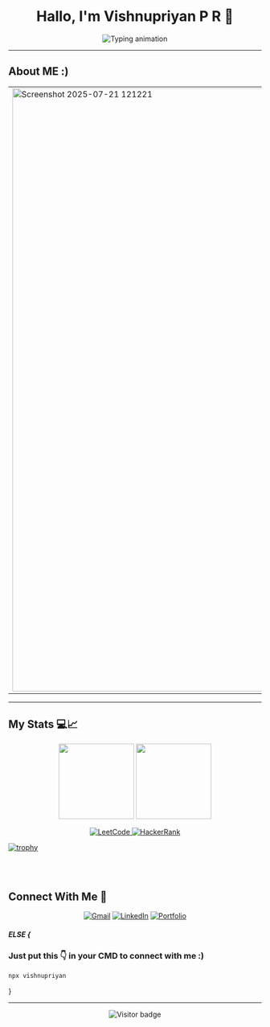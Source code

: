 <!-- ████████████████████████████████████████████████████████████ -->
<!-- 🤖 WELCOME TO MY GITHUB PROFILE README    -->
<!-- ████████████████████████████████████████████████████████████ -->

<!-- My GitHub Profile README -->

<h1 align="center">Hallo, I'm Vishnupriyan P R 👋</h1>

<p align="center">
  <img src="https://readme-typing-svg.demolab.com?font=JetBrains+Mono&size=22&pause=1000&color=36BCF7&center=true&vCenter=true&width=850&lines=AI+Engineer+%7C+Tech+Builder+%7C+Gamer+%7C+Car+Nerd;Code%2C+cars%2C+and+caffeine+kept+me+going.+I+just+never+slowed+down;Building+Bold+Projects+With+Purpose.;Turning+AI+Concepts+Into+Impact.;Fueled+by+Curiosity+%2B+Code+%2B+Clean+Designs" alt="Typing animation" />
</p>


---

<p></p>


##  About ME :) 
<table>
  <tr>
    <td>
     <img width= "900" height = "1200" alt="Screenshot 2025-07-21 121221" src="https://github.com/user-attachments/assets/180e23f4-2794-4de5-bfb7-16e3f1b6bc80" />
    </td>
    <td>

```env
const vishnu = {
  pronouns: "He | Him",
  grind: ["AI", "Full‑Stack", "Machine Learning"],
  languages: ["Python", "C", "C++"],
  passions: ["Training AI Models", "Learning new Tech"....],
  stack: {
    AI_ML: {
      frameworks: ["TensorFlow", "PyTorch"],
      tools: ["HuggingFace", "OpenCV"]
    },
    backend: ["Flask", "FastAPI"],
    frontend: ["Node.js", "Flutter", "Kotlin","Html/CSS"],
    data_viz: ["pandas", "Plotly", "Streamlit"],
    devops: ["Docker", "CI/CD", "GCP", "AWS", "Gradio", "Vercel"]
  },
  buildPhilosophy: [
    "From mockups to models — one continuum",
    "Every idea starts with friction",
    "What's the value with bags of money, when your Heart is empty ?"
  ],
  ride: "Dreaming AWD EV swap + ML traction control",
  motto: "Code code, cars & caffeine—never slowing down"
};
```
```yaml
    npx vishnupriyan
```
  </tr>
</table>


  




---



## My Stats 💻📈

<p align="center">
  <img src="https://github-readme-stats.vercel.app/api?username=vishnupriyanpr&show_icons=true&theme=blueberry&count_private=true" height="150" />
  <img src="https://streak-stats.demolab.com?user=vishnupriyanpr&theme=blueberry&hide_border=true" height="150" />


</p>

<p align="center">
  <a href="https://leetcode.com/u/jTixpIbM2z/">
    <img src="https://img.shields.io/badge/LeetCode-FFA116?style=for-the-badge&logo=leetcode&logoColor=white" alt="LeetCode" />
  </a>
  <a href="https://www.hackerrank.com/vishnupriyan_pr2">
    <img src="https://img.shields.io/badge/HackerRank-2EC866?style=for-the-badge&logo=HackerRank&logoColor=white" alt="HackerRank" />
  </a>
</p>
<p align="center">

[![trophy](https://github-profile-trophy.vercel.app/?username=vishnupriyanpr&theme=onedark&column=9&margin-w=15&margin-h=15&no-bg=true)](https://github.com/ryo-ma/github-profile-trophy)
</p>








<br></br>



##  Connect With Me 🤝

<p align="center">
  <a href="mailto:priyanv@gmail.com"><img src="https://img.shields.io/badge/Gmail-EA4335.svg?style=for-the-badge&logo=Gmail&logoColor=white" alt="Gmail" /></a>
  <a href="https://www.linkedin.com/in/vishnupriyan-p-r"><img src="https://img.shields.io/badge/LinkedIn-0077B5?style=for-the-badge&logo=linkedin&logoColor=white" alt="LinkedIn" /></a>
  <a href="https://vishnupriyan.dev"><img src="https://img.shields.io/badge/Portfolio-Coming_Soon-black?style=for-the-badge&logo=vercel" alt="Portfolio" /></a>

  

</p>




##### ELSE {
### Just put this 👇 in your CMD to connect with me :)
```bash
npx vishnupriyan
```

}
<p></p>
<p></p>




---

<!-- Banner placeholder -->
<!-- ![Banner](link-to-your-banner.png) -->

<p align="center">
  <img src="https://visitor-badge.laobi.icu/badge?page_id=vishnupriyanpr183207.readme" alt="Visitor badge"/>

  
</p>
